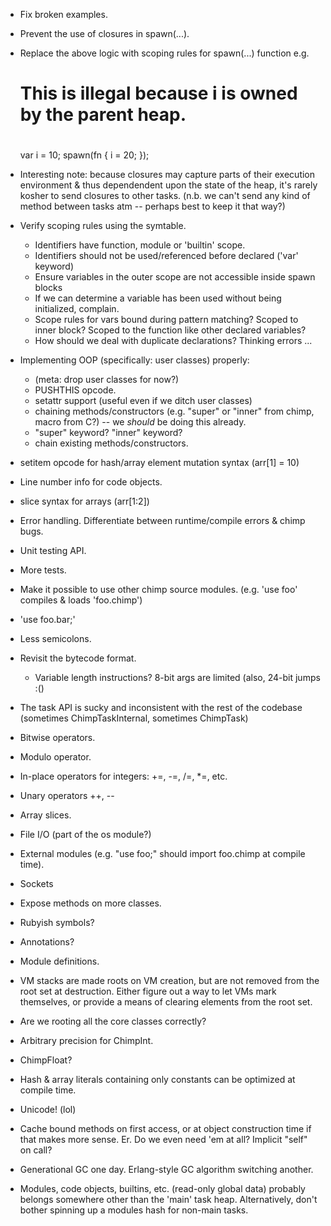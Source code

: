 * Fix broken examples.
* Prevent the use of closures in spawn(...).
* Replace the above logic with scoping rules for spawn(...) function e.g.

    #
    # This is illegal because i is owned by the parent heap.
    #
    var i = 10;
    spawn(fn { i = 20; });
* Interesting note: because closures may capture parts of their execution
  environment & thus dependendent upon the state of the heap, it's
  rarely kosher to send closures to other tasks. (n.b. we can't send any
  kind of method between tasks atm -- perhaps best to keep it that way?)
* Verify scoping rules using the symtable.
  * Identifiers have function, module or 'builtin' scope.
  * Identifiers should not be used/referenced before declared ('var' keyword)
  * Ensure variables in the outer scope are not accessible inside spawn blocks
  * If we can determine a variable has been used without being initialized,
    complain.
  * Scope rules for vars bound during pattern matching? Scoped to inner block?
    Scoped to the function like other declared variables?
  * How should we deal with duplicate declarations? Thinking errors ...
* Implementing OOP (specifically: user classes) properly:
  * (meta: drop user classes for now?)
  * PUSHTHIS opcode.
  * setattr support (useful even if we ditch user classes)
  * chaining methods/constructors (e.g. "super" or "inner" from chimp,
macro from C?) -- we *should* be doing this already.
  * "super" keyword? "inner" keyword?
  * chain existing methods/constructors.
* setitem opcode for hash/array element mutation syntax (arr[1] = 10)
* Line number info for code objects.
* slice syntax for arrays (arr[1:2])
* Error handling. Differentiate between runtime/compile errors & chimp bugs.
* Unit testing API.
* More tests.
* Make it possible to use other chimp source modules.
  (e.g. 'use foo' compiles & loads 'foo.chimp')
* 'use foo.bar;'
* Less semicolons.
* Revisit the bytecode format.
  - Variable length instructions? 8-bit args are limited (also, 24-bit jumps :()
* The task API is sucky and inconsistent with the rest of the codebase
  (sometimes ChimpTaskInternal, sometimes ChimpTask)
* Bitwise operators.
* Modulo operator.
* In-place operators for integers: +=, -=, /=, \*=, etc.
* Unary operators ++, --
* Array slices.
* File I/O (part of the os module?)
* External modules (e.g. "use foo;" should import foo.chimp at compile time).
* Sockets
* Expose methods on more classes.
* Rubyish symbols?
* Annotations?
* Module definitions.
* VM stacks are made roots on VM creation, but are not removed from the root
  set at destruction. Either figure out a way to let VMs mark themselves, or
  provide a means of clearing elements from the root set.
* Are we rooting all the core classes correctly?
* Arbitrary precision for ChimpInt.
* ChimpFloat?
* Hash & array literals containing only constants can be optimized at compile time.
* Unicode! (lol)
* Cache bound methods on first access, or at object construction time if
  that makes more sense. Er. Do we even need 'em at all?
  Implicit "self" on call?
* Generational GC one day. Erlang-style GC algorithm switching another.
* Modules, code objects, builtins, etc. (read-only global data) probably
  belongs somewhere other than the 'main' task heap. Alternatively, don't
  bother spinning up a modules hash for non-main tasks.
